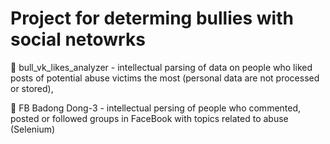 # Project for determing bullies with social netowrks

🧢 bull_vk_likes_analyzer - intellectual parsing of data on people who liked posts of potential abuse victims the most (personal data are not processed or stored),

🧢 FB Badong Dong-3 - intellectual persing of people who commented, posted or followed groups in FaceBook with topics related to abuse (Selenium)
